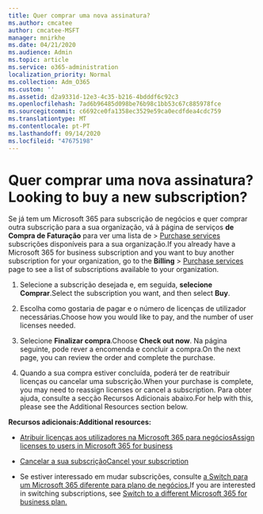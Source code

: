 ```yaml
---
title: Quer comprar uma nova assinatura?
ms.author: cmcatee
author: cmcatee-MSFT
manager: mnirkhe
ms.date: 04/21/2020
ms.audience: Admin
ms.topic: article
ms.service: o365-administration
localization_priority: Normal
ms.collection: Adm_O365
ms.custom: ''
ms.assetid: d2a9331d-12e3-4c35-b216-4bdddf6c92c3
ms.openlocfilehash: 7ad6b96485d098be76b98c1bb53c67c885978fce
ms.sourcegitcommit: c6692ce0fa1358ec3529e59ca0ecdfdea4cdc759
ms.translationtype: MT
ms.contentlocale: pt-PT
ms.lasthandoff: 09/14/2020
ms.locfileid: "47675198"
---
```

# <a name="looking-to-buy-a-new-subscription"></a><span data-ttu-id="88f1f-102">Quer comprar uma nova assinatura?</span><span class="sxs-lookup"><span data-stu-id="88f1f-102">Looking to buy a new subscription?</span></span>

<span data-ttu-id="88f1f-103">Se já tem um Microsoft 365 para subscrição de negócios e quer comprar outra subscrição para a sua organização, vá à página de serviços **de Compra de Faturação** para ver uma lista de \> [Purchase services](https://go.microsoft.com/fwlink/p/?linkid=868433) subscrições disponíveis para a sua organização.</span><span class="sxs-lookup"><span data-stu-id="88f1f-103">If you already have a Microsoft 365 for business subscription and you want to buy another subscription for your organization, go to the **Billing** \> [Purchase services](https://go.microsoft.com/fwlink/p/?linkid=868433) page to see a list of subscriptions available to your organization.</span></span>
 
1. <span data-ttu-id="88f1f-104">Selecione a subscrição desejada e, em seguida, **selecione Comprar**.</span><span class="sxs-lookup"><span data-stu-id="88f1f-104">Select the subscription you want, and then select **Buy**.</span></span>

2. <span data-ttu-id="88f1f-105">Escolha como gostaria de pagar e o número de licenças de utilizador necessárias.</span><span class="sxs-lookup"><span data-stu-id="88f1f-105">Choose how you would like to pay, and the number of user licenses needed.</span></span>

3. <span data-ttu-id="88f1f-106">Selecione **Finalizar compra**.</span><span class="sxs-lookup"><span data-stu-id="88f1f-106">Choose **Check out now**.</span></span> <span data-ttu-id="88f1f-107">Na página seguinte, pode rever a encomenda e concluir a compra.</span><span class="sxs-lookup"><span data-stu-id="88f1f-107">On the next page, you can review the order and complete the purchase.</span></span>

4. <span data-ttu-id="88f1f-108">Quando a sua compra estiver concluída, poderá ter de reatribuir licenças ou cancelar uma subscrição.</span><span class="sxs-lookup"><span data-stu-id="88f1f-108">When your purchase is complete, you may need to reassign licenses or cancel a subscription.</span></span> <span data-ttu-id="88f1f-109">Para obter ajuda, consulte a secção Recursos Adicionais abaixo.</span><span class="sxs-lookup"><span data-stu-id="88f1f-109">For help with this, please see the Additional Resources section below.</span></span>

 <span data-ttu-id="88f1f-110">**Recursos adicionais:**</span><span class="sxs-lookup"><span data-stu-id="88f1f-110">**Additional resources:**</span></span>
  
- [<span data-ttu-id="88f1f-111">Atribuir licenças aos utilizadores na Microsoft 365 para negócios</span><span class="sxs-lookup"><span data-stu-id="88f1f-111">Assign licenses to users in Microsoft 365 for business</span></span>](https://docs.microsoft.com/microsoft-365/admin/add-users/add-users)
    
- [<span data-ttu-id="88f1f-112">Cancelar a sua subscrição</span><span class="sxs-lookup"><span data-stu-id="88f1f-112">Cancel your subscription</span></span>](https://docs.microsoft.com/microsoft-365/commerce/subscriptions/cancel-your-subscription)
    
- <span data-ttu-id="88f1f-113">Se estiver interessado em mudar subscrições, consulte [a Switch para um Microsoft 365 diferente para plano de negócios.](https://docs.microsoft.com/microsoft-365/commerce/subscriptions/switch-to-a-different-plan)</span><span class="sxs-lookup"><span data-stu-id="88f1f-113">If you are interested in switching subscriptions, see [Switch to a different Microsoft 365 for business plan.](https://docs.microsoft.com/microsoft-365/commerce/subscriptions/switch-to-a-different-plan)</span></span>